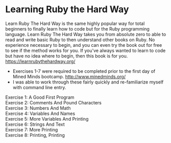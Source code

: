 # Learning Ruby the Hard Way

Learn Ruby The Hard Way is the same highly popular way for total beginners to finally learn how to code but for the Ruby programming language. Learn Ruby The Hard Way takes you from absolute zero to able to read and write basic Ruby to then understand other books on Ruby. No experience necessary to begin, and you can even try the book out for free to see if the method works for you. If you've always wanted to learn to code but have no idea where to begin, then this book is for you. https://learnrubythehardway.org/

  - Exercises 1-7 were required to be completed prior to the first day of Mined Minds bootcamp. http://www.minedminds.org/
  - I was able to work through these fairly quickly and re-familiarize myself with command line entry. 

Exercise 1: A Good First Program <br>
Exercise 2: Comments And Pound Characters <br>
Exercise 3: Numbers And Math <br>
Exercise 4: Variables And Names <br>
Exercise 5: More Variables And Printing <br>
Exercise 6: Strings And Text <br>
Exercise 7: More Printing <br>
Exercise 8: Printing, Printing
 